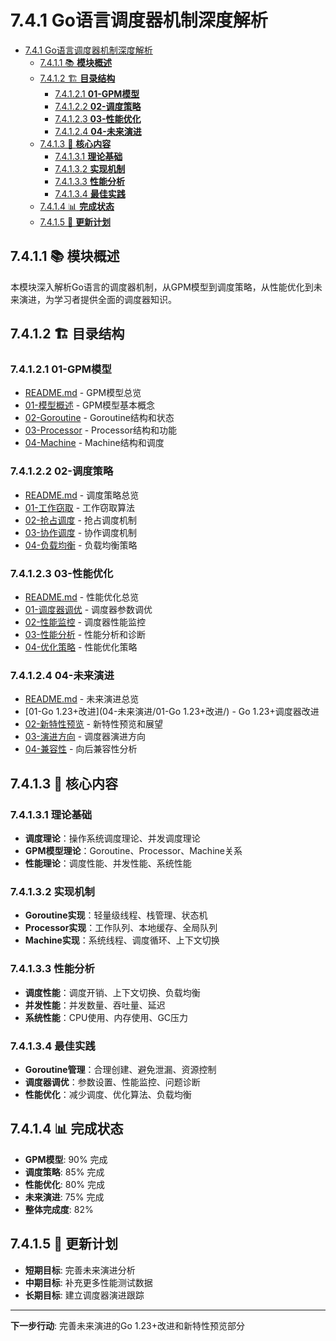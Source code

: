 ﻿# 7.4.1 Go语言调度器机制深度解析

<!-- TOC START -->
- [7.4.1 Go语言调度器机制深度解析](#741-go语言调度器机制深度解析)
  - [7.4.1.1 📚 **模块概述**](#7411--模块概述)
  - [7.4.1.2 🏗️ **目录结构**](#7412-️-目录结构)
    - [7.4.1.2.1 **01-GPM模型**](#74121-01-gpm模型)
    - [7.4.1.2.2 **02-调度策略**](#74122-02-调度策略)
    - [7.4.1.2.3 **03-性能优化**](#74123-03-性能优化)
    - [7.4.1.2.4 **04-未来演进**](#74124-04-未来演进)
  - [7.4.1.3 🎯 **核心内容**](#7413--核心内容)
    - [7.4.1.3.1 **理论基础**](#74131-理论基础)
    - [7.4.1.3.2 **实现机制**](#74132-实现机制)
    - [7.4.1.3.3 **性能分析**](#74133-性能分析)
    - [7.4.1.3.4 **最佳实践**](#74134-最佳实践)
  - [7.4.1.4 📊 **完成状态**](#7414--完成状态)
  - [7.4.1.5 🔄 **更新计划**](#7415--更新计划)
<!-- TOC END -->

## 7.4.1.1 📚 **模块概述**

本模块深入解析Go语言的调度器机制，从GPM模型到调度策略，从性能优化到未来演进，为学习者提供全面的调度器知识。

## 7.4.1.2 🏗️ **目录结构**

### 7.4.1.2.1 **01-GPM模型**

- [README.md](01-GPM模型/README.md) - GPM模型总览
- [01-模型概述](01-GPM模型/01-模型概述/) - GPM模型基本概念
- [02-Goroutine](01-GPM模型/02-Goroutine/) - Goroutine结构和状态
- [03-Processor](01-GPM模型/03-Processor/) - Processor结构和功能
- [04-Machine](01-GPM模型/04-Machine/) - Machine结构和调度

### 7.4.1.2.2 **02-调度策略**

- [README.md](02-调度策略/README.md) - 调度策略总览
- [01-工作窃取](02-调度策略/01-工作窃取/) - 工作窃取算法
- [02-抢占调度](02-调度策略/02-抢占调度/) - 抢占调度机制
- [03-协作调度](02-调度策略/03-协作调度/) - 协作调度机制
- [04-负载均衡](02-调度策略/04-负载均衡/) - 负载均衡策略

### 7.4.1.2.3 **03-性能优化**

- [README.md](03-性能优化/README.md) - 性能优化总览
- [01-调度器调优](03-性能优化/01-调度器调优/) - 调度器参数调优
- [02-性能监控](03-性能优化/02-性能监控/) - 调度器性能监控
- [03-性能分析](03-性能优化/03-性能分析/) - 性能分析和诊断
- [04-优化策略](03-性能优化/04-优化策略/) - 性能优化策略

### 7.4.1.2.4 **04-未来演进**

- [README.md](04-未来演进/README.md) - 未来演进总览
- [01-Go 1.23+改进](04-未来演进/01-Go 1.23+改进/) - Go 1.23+调度器改进
- [02-新特性预览](04-未来演进/02-新特性预览/) - 新特性预览和展望
- [03-演进方向](04-未来演进/03-演进方向/) - 调度器演进方向
- [04-兼容性](04-未来演进/04-兼容性/) - 向后兼容性分析

## 7.4.1.3 🎯 **核心内容**

### 7.4.1.3.1 **理论基础**

- **调度理论**：操作系统调度理论、并发调度理论
- **GPM模型理论**：Goroutine、Processor、Machine关系
- **性能理论**：调度性能、并发性能、系统性能

### 7.4.1.3.2 **实现机制**

- **Goroutine实现**：轻量级线程、栈管理、状态机
- **Processor实现**：工作队列、本地缓存、全局队列
- **Machine实现**：系统线程、调度循环、上下文切换

### 7.4.1.3.3 **性能分析**

- **调度性能**：调度开销、上下文切换、负载均衡
- **并发性能**：并发数量、吞吐量、延迟
- **系统性能**：CPU使用、内存使用、GC压力

### 7.4.1.3.4 **最佳实践**

- **Goroutine管理**：合理创建、避免泄漏、资源控制
- **调度器调优**：参数设置、性能监控、问题诊断
- **性能优化**：减少调度、优化算法、负载均衡

## 7.4.1.4 📊 **完成状态**

- **GPM模型**: 90% 完成
- **调度策略**: 85% 完成
- **性能优化**: 80% 完成
- **未来演进**: 75% 完成
- **整体完成度**: 82%

## 7.4.1.5 🔄 **更新计划**

- **短期目标**: 完善未来演进分析
- **中期目标**: 补充更多性能测试数据
- **长期目标**: 建立调度器演进跟踪

---

**下一步行动**: 完善未来演进的Go 1.23+改进和新特性预览部分

